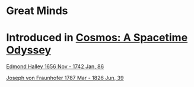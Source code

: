 # Great Minds
# Introduced in [Cosmos: A Spacetime Odyssey](https://en.wikipedia.org/wiki/Cosmos:_A_Spacetime_Odyssey)



[Edmond Halley 1656 Nov - 1742 Jan, 86](https://en.wikipedia.org/wiki/Edmond_Halley)


[Joseph von Fraunhofer 1787 Mar - 1826 Jun, 39](https://en.wikipedia.org/wiki/Joseph_von_Fraunhofer)
